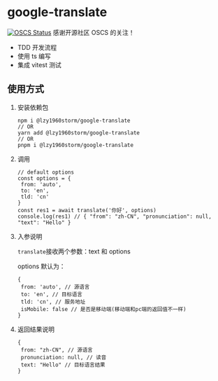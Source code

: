 # google-translate

[![OSCS Status](https://www.oscs1024.com/platform/badge/lzy1960/google-translate.svg?size=small)](https://www.oscs1024.com/project/lzy1960/google-translate?ref=badge_small)
感谢开源社区 OSCS 的关注！

- TDD 开发流程
- 使用 ts 编写
- 集成 vitest 测试

## 使用方式

1. 安装依赖包

   ```JS
   npm i @lzy1960storm/google-translate
   // OR
   yarn add @lzy1960storm/google-translate
   // OR
   pnpm i @lzy1960storm/google-translate
   ```

2. 调用

   ```JS
   // default options
   const options = {
    from: 'auto',
    to: 'en',
    tld: 'cn'
   }
   const res1 = await translate('你好', options)
   console.log(res1) // { "from": "zh-CN", "pronunciation": null, "text": "Hello" }
   ```

3. 入参说明

   `translate`接收两个参数：text 和 options

   options 默认为：

   ```JS
   {
    from: 'auto', // 源语言
    to: 'en', // 目标语言
    tld: 'cn', // 服务地址
    isMobile: false // 是否是移动端(移动端和pc端的返回值不一样)
   }
   ```

4. 返回结果说明
   ```JS
   {
    from: "zh-CN", // 源语言
    pronunciation: null, // 读音
    text: "Hello" // 目标语言结果
   }
   ```
